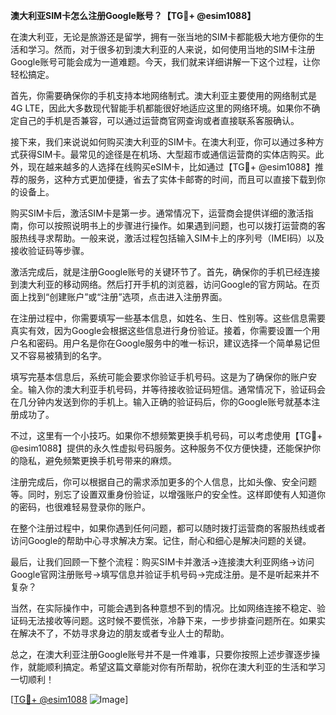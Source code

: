 **澳大利亚SIM卡怎么注册Google账号？【TG💪+ @esim1088】**

在澳大利亚，无论是旅游还是留学，拥有一张当地的SIM卡都能极大地方便你的生活和学习。然而，对于很多初到澳大利亚的人来说，如何使用当地的SIM卡注册Google账号可能会成为一道难题。今天，我们就来详细讲解一下这个过程，让你轻松搞定。

首先，你需要确保你的手机支持本地网络制式。澳大利亚主要使用的网络制式是4G LTE，因此大多数现代智能手机都能很好地适应这里的网络环境。如果你不确定自己的手机是否兼容，可以通过运营商官网查询或者直接联系客服确认。

接下来，我们来说说如何购买澳大利亚的SIM卡。在澳大利亚，你可以通过多种方式获得SIM卡。最常见的途径是在机场、大型超市或通信运营商的实体店购买。此外，现在越来越多的人选择在线购买eSIM卡，比如通过【TG💪+ @esim1088】推荐的服务，这种方式更加便捷，省去了实体卡邮寄的时间，而且可以直接下载到你的设备上。

购买SIM卡后，激活SIM卡是第一步。通常情况下，运营商会提供详细的激活指南，你可以按照说明书上的步骤进行操作。如果遇到问题，也可以拨打运营商的客服热线寻求帮助。一般来说，激活过程包括输入SIM卡上的序列号（IMEI码）以及接收验证码等步骤。

激活完成后，就是注册Google账号的关键环节了。首先，确保你的手机已经连接到澳大利亚的移动网络。然后打开手机的浏览器，访问Google的官方网站。在页面上找到“创建账户”或“注册”选项，点击进入注册界面。

在注册过程中，你需要填写一些基本信息，如姓名、生日、性别等。这些信息需要真实有效，因为Google会根据这些信息进行身份验证。接着，你需要设置一个用户名和密码。用户名是你在Google服务中的唯一标识，建议选择一个简单易记但又不容易被猜到的名字。

填写完基本信息后，系统可能会要求你验证手机号码。这是为了确保你的账户安全。输入你的澳大利亚手机号码，并等待接收验证码短信。通常情况下，验证码会在几分钟内发送到你的手机上。输入正确的验证码后，你的Google账号就基本注册成功了。

不过，这里有一个小技巧。如果你不想频繁更换手机号码，可以考虑使用【TG💪+ @esim1088】提供的永久性虚拟号码服务。这种服务不仅方便快捷，还能保护你的隐私，避免频繁更换手机号带来的麻烦。

注册完成后，你可以根据自己的需求添加更多的个人信息，比如头像、安全问题等。同时，别忘了设置双重身份验证，以增强账户的安全性。这样即使有人知道你的密码，也很难轻易登录你的账户。

在整个注册过程中，如果你遇到任何问题，都可以随时拨打运营商的客服热线或者访问Google的帮助中心寻求解决方案。记住，耐心和细心是解决问题的关键。

最后，让我们回顾一下整个流程：购买SIM卡并激活→连接澳大利亚网络→访问Google官网注册账号→填写信息并验证手机号码→完成注册。是不是听起来并不复杂？

当然，在实际操作中，可能会遇到各种意想不到的情况。比如网络连接不稳定、验证码无法接收等问题。这时候不要慌张，冷静下来，一步步排查问题所在。如果实在解决不了，不妨寻求身边的朋友或者专业人士的帮助。

总之，在澳大利亚注册Google账号并不是一件难事，只要你按照上述步骤逐步操作，就能顺利搞定。希望这篇文章能对你有所帮助，祝你在澳大利亚的生活和学习一切顺利！

[[TG💪+ @esim1088](https://t.me/s/esim1088) ![Image](https://i.postimg.cc/4NQfJmqS/Snipaste-2025-05-13-00-14-12.png)]